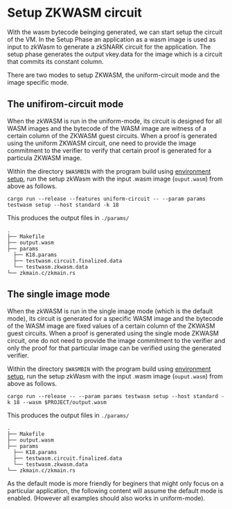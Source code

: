 # Setup ZKWASM circuit

With the wasm bytecode beinging generated, we can start setup the circuit of the VM. In the Setup Phase an application as a wasm image is used as input to zkWasm to generate a zkSNARK circuit for the application. The setup phase generates the output vkey.data for the image which is a circuit that commits its constant column.

There are two modes to setup ZKWASM, the uniform-circuit mode and the image specific mode.

## The unifirom-circuit mode
When the zkWASM is run in the uniform-mode, its circuit is designed for all WASM images and the bytecode of the WASM image are witness of a certain column of the ZKWASM guest circuits. When a proof is generated using the uniform ZKWASM circuit, one need to provide the image commitment to the verifier to verify that certain proof is generated for a particula ZKWASM image.

Within the directory `$WASMBIN` with the program build using [environment setup](./Environment.md), run the setup zkWasm with the input .wasm image (`ouput.wasm`) from above as follows.

```
cargo run --release --features uniform-circuit -- --param params testwasm setup --host standard -k 18
```

This produces the output files in `./params/`
```
.
├── Makefile
├── output.wasm
├── params
  ├── K18.params
  ├── testwasm.circuit.finalized.data
  └── testwasm.zkwasm.data
└── zkmain.c/zkmain.rs
```

## The single image mode
When the zkWASM is run in the single image mode (which is the default mode), its circuit is generated for a specific WASM image and the bytecode of the WASM image are fixed values of a certain column of the ZKWASM guest circuits. When a proof is generated using the single mode ZKWASM circuit, one do not need to provide the image commitment to the verifier and only the proof for that particular image can be verified using the generated verifier.

Within the directory `$WASMBIN` with the program build using [environment setup](./Environment.md), run the setup zkWasm with the input .wasm image (`ouput.wasm`) from above as follows.

```
cargo run --release -- --param params testwasm setup --host standard -k 18 --wasm $PROJECT/output.wasm
```

This produces the output files in `./params/`
```
.
├── Makefile
├── output.wasm
├── params
  ├── K18.params
  ├── testwasm.circuit.finalized.data
  └── testwasm.zkwasm.data
└── zkmain.c/zkmain.rs
```

As the default mode is more friendly for beginers that might only focus on a particular application, the following content will assume the default mode is enabled. (However all examples should also works in uniform-mode).
